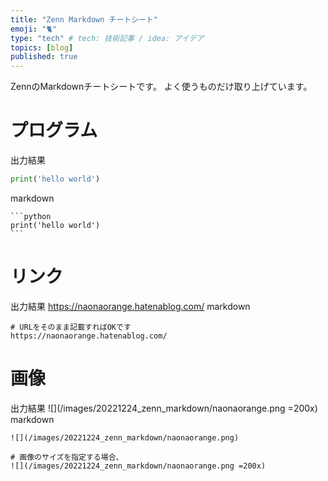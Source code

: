 ```yaml
---
title: "Zenn Markdown チートシート"
emoji: "🐈"
type: "tech" # tech: 技術記事 / idea: アイデア
topics: [blog]
published: true
---
```


ZennのMarkdownチートシートです。
よく使うものだけ取り上げています。

# プログラム
出力結果
```python
print('hello world')
```
markdown
````
```python
print('hello world')
```
````

# リンク
出力結果
https://naonaorange.hatenablog.com/
markdown
```
# URLをそのまま記載すればOKです
https://naonaorange.hatenablog.com/
```

# 画像
出力結果
![](/images/20221224_zenn_markdown/naonaorange.png =200x)
markdown
```
![](/images/20221224_zenn_markdown/naonaorange.png)

# 画像のサイズを指定する場合、
![](/images/20221224_zenn_markdown/naonaorange.png =200x)
```